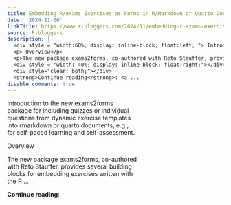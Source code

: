 ```yaml
---
title: Embedding R/exams Exercises as Forms in R/Markdown or Quarto Documents
date: '2024-11-06'
linkTitle: https://www.r-bloggers.com/2024/11/embedding-r-exams-exercises-as-forms-in-r-markdown-or-quarto-documents/
source: R-bloggers
description: |-
  <div style = "width:60%; display: inline-block; float:left; "> Introduction to the new exams2forms package for including quizzes or individual questions from dynamic exercise templates into rmarkdown or quarto documents, e.g., for self-paced learning and self-assessment.</p>
  <p> Overview</p>
  <p>The new package exams2forms, co-authored with Reto Stauffer, provides several building blocks for embedding exercises written with the R ...</p></div>
  <div style = "width: 40%; display: inline-block; float:right;"></div>
  <div style="clear: both;"></div>
  <strong>Continue reading</strong>: <a ...
disable_comments: true
---
```

<div style = "width:60%; display: inline-block; float:left; "> Introduction to the new exams2forms package for including quizzes or individual questions from dynamic exercise templates into rmarkdown or quarto documents, e.g., for self-paced learning and self-assessment.</p>
<p> Overview</p>
<p>The new package exams2forms, co-authored with Reto Stauffer, provides several building blocks for embedding exercises written with the R ...</p></div>
<div style = "width: 40%; display: inline-block; float:right;"></div>
<div style="clear: both;"></div>
<strong>Continue reading</strong>: <a ...